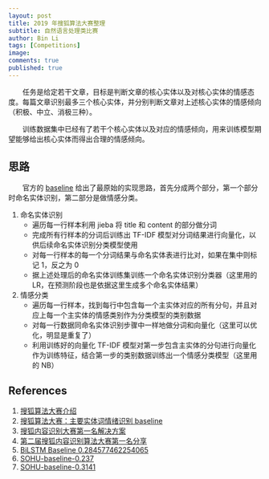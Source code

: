 ```yaml
---
layout: post
title: 2019 年搜狐算法大赛整理
subtitle: 自然语言处理类比赛
author: Bin Li
tags: [Competitions]
image: 
comments: true
published: true
---
```


　　任务是给定若干文章，目标是判断文章的核心实体以及对核心实体的情感态度。每篇文章识别最多三个核心实体，并分别判断文章对上述核心实体的情感倾向（积极、中立、消极三种）。

　　训练数据集中已经有了若干个核心实体以及对应的情感倾向，用来训练模型期望能够给出核心实体而得出合理的情感倾向。


## 思路
　　官方的 [baseline](https://github.com/sohucampus2019/coreEntityEmotion_baseline) 给出了最原始的实现思路，首先分成两个部分，第一个部分时命名实体识别，第二部分是做情感分类。

1. 命名实体识别
    * 遍历每一行样本利用 jieba 将 title 和 content 的部分做分词
    * 完成所有行样本的分词后训练出 TF-IDF 模型对分词结果进行向量化，以供后续命名实体识别分类模型使用
    * 对每一行样本的每一个分词结果与命名实体表进行比对，如果在集中则标记 1，反之为 0
    * 据上述处理后的命名实体训练集训练一个命名实体识别分类器（这里用的 LR，在预测阶段也是依据这里生成多个命名实体结果）
2. 情感分类
    * 遍历每一行样本，找到每行中包含每一个主实体对应的所有分句，并且对应上每一个主实体的情感类别作为分类模型的类别数据
    * 对每一行数据同命名实体识别步骤中一样地做分词和向量化（这里可以优化，明显是重复了）
    * 利用训练好的向量化 TF-IDF 模型对第一步包含主实体的分句进行向量化作为训练特征，结合第一步的类别数据训练出一个情感分类模型（这里用的 NB）



## References
1. [搜狐算法大赛介绍](https://biendata.com/competition/sohu2019/)
2. [搜狐算法大赛：主要实体词情绪识别 baseline](https://github.com/sohucampus2019/coreEntityEmotion_baseline)
3. [搜狐内容识别大赛第一名解决方案](https://github.com/zhanzecheng/SOHU_competition)
4. [第二届搜狐内容识别算法大赛第一名分享](https://blog.csdn.net/qq_34695147/article/details/81006059)
5. [BiLSTM Baseline 0.284577462254065](https://github.com/ouwenjie03/sohucampus2019)
6. [SOHU-baseline-0.237](https://github.com/lmhgithi/SOHU-baseline/)
7. [SOHU-baseline-0.3141](https://github.com/Fengfeng1024/SOHU-baseline)